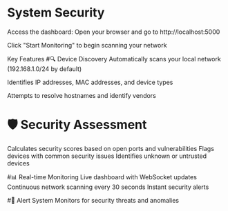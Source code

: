 # System Security

Access the dashboard: Open your browser and go to http://localhost:5000

Click "Start Monitoring" to begin scanning your network

Key Features
#🔍 Device Discovery
Automatically scans your local network (192.168.1.0/24 by default)

Identifies IP addresses, MAC addresses, and device types

Attempts to resolve hostnames and identify vendors
# 🛡️ Security Assessment
Calculates security scores based on open ports and vulnerabilities
Flags devices with common security issues
Identifies unknown or untrusted devices

#📊 Real-time Monitoring
Live dashboard with WebSocket updates
Continuous network scanning every 30 seconds
Instant security alerts

#🚨 Alert System
Monitors for security threats and anomalies

